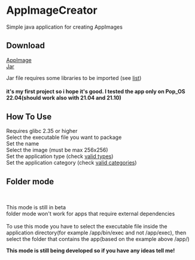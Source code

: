 <!DOCTYPE html>
<html>
<head>
</head>
<body>
<h1>AppImageCreator</h1>
<p>Simple java application for creating AppImages</p>
  
  <h2>Download</h2>
  
<a href="https://github.com/SalaniLeo/AppImageCreator/releases/download/v1.0/appimage-creator-v1.0-x86_64.AppImage" target="_blank" rel="noopener"> AppImage</a><br> 
  <a href="https://github.com/SalaniLeo/AppImageCreator/releases/download/v1.0/AppImage-Creator.jar" target="_blank" rel="noopener"> Jar</a>
  <p> Jar file requires some libraries to be imported (see <a href="https://github.com/SalaniLeo/AppImageCreator/tree/main/dependecies" target="_blank" rel="noopener"> list</a>)
  
  <h4>it's my first project so i hope it's good. I tested the app only on Pop_OS 22.04(should work also with 21.04 and 21.10)<h4>
  
  <h2>How To Use</h2>
  
   <p>Requires glibc 2.35 or higher <br> 
    Select the executable file you want to package <br> 
    Set the name <br> Select the image (must be max 256x256) <br> 
    Set the application type (check <a href="https://specifications.freedesktop.org/desktop-entry-spec/desktop-entry-spec-latest.html" target="_blank"> valid types</a>)<br> 
     Set the application category (check <a href="https://specifications.freedesktop.org/menu-spec/menu-spec-1.0.html#category-registry" target="_blank">  valid categories</a>) <br> 
    
  <h2>Folder mode</h2> <br>
  <p> This mode is still in beta <br> 
    folder mode won't work for apps that require external dependencies 
    <br> <br> 
    To use this mode you have to select the executable file inside the application directory(for example /app/bin/exec and not /app/exec), then select the     folder that contains the app(based on the example above /app/)
  
  <b>This mode is still being developed so if you have any ideas tell me!<b>
  
 </p>

  
  </body>
</html>

